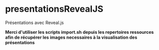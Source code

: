 # presentationsRevealJS
Présentations avec Reveal.js

**Merci d'utiliser les scripts import.sh depuis les repertoires ressources afin de récupérer les images necessaires à la visualisation des présentations**
